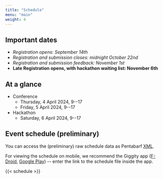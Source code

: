 ```yaml
---
title: "Schedule"
menu: "main"
weight: 4
---
```


## Important dates

- *Registration opens: September 14th*
- *Registration and submission closes: midnight October 22nd*
- *Registration and submission feedback: November 1st*
- **Late Registration opens, with hackathon waiting list: November 6th**

## At a glance
- Conference
  - Thursday, 4 April 2024, 9--17
  - Friday, 5 April 2024, 9--17
- Hackathon
  - Saturday, 6 April 2024, 9--17

## Event schedule (preliminary)

You can access the (preliminary) raw schedule data as Pentabarf [XML](/sched/distribits2024.xml).

For viewing the schedule on mobile, we recommend the Giggity app ([F-Droid](https://f-droid.org/packages/net.gaast.giggity/), [Google Play](https://play.google.com/store/apps/details?id=net.gaast.giggity)) -- enter the link to the schedule file inside the app.

{{< schedule >}}
